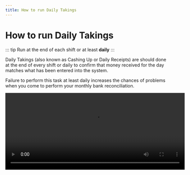 ```yaml
---
title: How to run Daily Takings
---
```


# How to run Daily Takings

::: tip
Run at the end of each shift or at least **daily**
:::

Daily Takings (also known as Cashing Up or Daily Receipts) are should done at the end of every shift or daily to confirm that money received for the day matches what has been entered into the system.

Failure to perform this task at least daily increases the chances of problems when you come to perform your monthly bank reconciliation.

<video width="560" height="240" controls>
  <source src="http://gensolve-docs.s3.amazonaws.com/GPM/6.1/Videos/Banking%20and%20Daily%20Takings/How_to_Create_Daily_Takings.mp4
" type="video/mp4">
  Your browser does not support the video tag.
</video>
